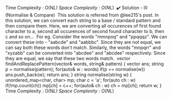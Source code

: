 Time Complexity : O(N*L)
Space Complexity : O(N*L)
​
✔️ Solution - III (Normalise & Compare)
​
This solution is referred from @lee215's post. In this solution, we can convert each string to a base / standard pattern and then compare them. Here, we are converting all occurences of first found character to a, second all occurences of second found character to b, then c and so on...
​
For eg. Consider the words "mmnpoq" and "ppqqqz". We can convert these into - "aabcde" and "aabbbc". Since they are not equal, we can say both these words don't match.
Similarly, the words "mnpqrr" and "xyzabb" can be converted into "abcdee" and "abcdee" respectively. Since they are equal, we say that these two words match.
​
vector<string> findAndReplacePattern(vector<string>& words, string& pattern) {
vector<string> ans;
string p = normalise(pattern);
for(auto& w : words)
if(p == normalise(w)) ans.push_back(w);
return ans;
}
string normalise(string w) {
unordered_map<char, char> mp;
char c = 'a';
for(auto ch : w)
if(!mp.count(ch)) mp[ch] = c++;
for(auto& ch : w) ch = mp[ch];
return w;
}
Time Complexity : O(N*L)
Space Complexity : O(N*L)